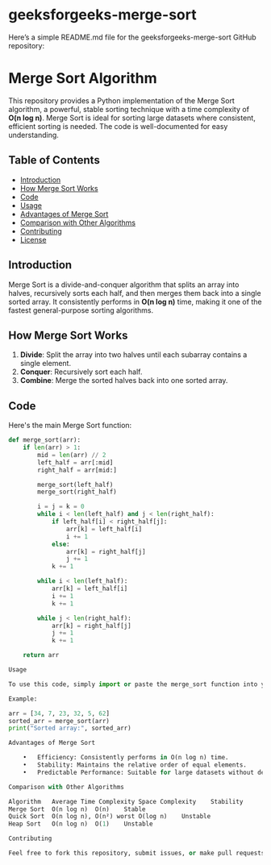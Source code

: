 # geeksforgeeks-merge-sort
Here’s a simple README.md file for the geeksforgeeks-merge-sort GitHub repository:

# Merge Sort Algorithm

This repository provides a Python implementation of the Merge Sort algorithm, a powerful, stable sorting technique with a time complexity of **O(n log n)**. Merge Sort is ideal for sorting large datasets where consistent, efficient sorting is needed. The code is well-documented for easy understanding.

## Table of Contents
- [Introduction](#introduction)
- [How Merge Sort Works](#how-merge-sort-works)
- [Code](#code)
- [Usage](#usage)
- [Advantages of Merge Sort](#advantages-of-merge-sort)
- [Comparison with Other Algorithms](#comparison-with-other-algorithms)
- [Contributing](#contributing)
- [License](#license)

## Introduction

Merge Sort is a divide-and-conquer algorithm that splits an array into halves, recursively sorts each half, and then merges them back into a single sorted array. It consistently performs in **O(n log n)** time, making it one of the fastest general-purpose sorting algorithms.

## How Merge Sort Works

1. **Divide**: Split the array into two halves until each subarray contains a single element.
2. **Conquer**: Recursively sort each half.
3. **Combine**: Merge the sorted halves back into one sorted array.

## Code

Here's the main Merge Sort function:

```python
def merge_sort(arr):
    if len(arr) > 1:
        mid = len(arr) // 2
        left_half = arr[:mid]
        right_half = arr[mid:]

        merge_sort(left_half)
        merge_sort(right_half)

        i = j = k = 0
        while i < len(left_half) and j < len(right_half):
            if left_half[i] < right_half[j]:
                arr[k] = left_half[i]
                i += 1
            else:
                arr[k] = right_half[j]
                j += 1
            k += 1

        while i < len(left_half):
            arr[k] = left_half[i]
            i += 1
            k += 1

        while j < len(right_half):
            arr[k] = right_half[j]
            j += 1
            k += 1

    return arr

Usage

To use this code, simply import or paste the merge_sort function into your project, and call it with an unsorted array.

Example:

arr = [34, 7, 23, 32, 5, 62]
sorted_arr = merge_sort(arr)
print("Sorted array:", sorted_arr)

Advantages of Merge Sort

	•	Efficiency: Consistently performs in O(n log n) time.
	•	Stability: Maintains the relative order of equal elements.
	•	Predictable Performance: Suitable for large datasets without degrading to O(n²).

Comparison with Other Algorithms

Algorithm	Average Time Complexity	Space Complexity	Stability
Merge Sort	O(n log n)	O(n)	Stable
Quick Sort	O(n log n), O(n²) worst	O(log n)	Unstable
Heap Sort	O(n log n)	O(1)	Unstable

Contributing

Feel free to fork this repository, submit issues, or make pull requests to improve the implementation or documentation.
